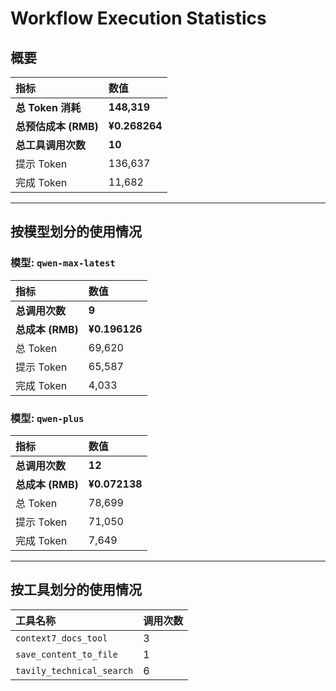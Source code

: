 # Workflow Execution Statistics

## 概要

| 指标 | 数值 |
| :--- | :--- |
| **总 Token 消耗** | **148,319** |
| **总预估成本 (RMB)** | **¥0.268264** |
| **总工具调用次数** | **10** |
| 提示 Token | 136,637 |
| 完成 Token | 11,682 |

---

## 按模型划分的使用情况


### 模型: `qwen-max-latest`

| 指标 | 数值 |
| :--- | :--- |
| **总调用次数** | **9** |
| **总成本 (RMB)** | **¥0.196126** |
| 总 Token | 69,620 |
| 提示 Token | 65,587 |
| 完成 Token | 4,033 |

### 模型: `qwen-plus`

| 指标 | 数值 |
| :--- | :--- |
| **总调用次数** | **12** |
| **总成本 (RMB)** | **¥0.072138** |
| 总 Token | 78,699 |
| 提示 Token | 71,050 |
| 完成 Token | 7,649 |

---

## 按工具划分的使用情况

| 工具名称 | 调用次数 |
| :--- | :--- |
| `context7_docs_tool` | 3 |
| `save_content_to_file` | 1 |
| `tavily_technical_search` | 6 |
